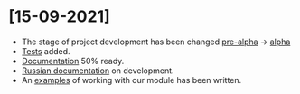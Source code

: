 # [15-09-2021]
- The stage of project development has been changed [pre-alpha](https://en.wikipedia.org/wiki/Software_release_life_cycle#:~:text=Pre-alpha%20refers%20to%20all,types%20of%20pre-alpha%20versions.) -> [alpha](https://en.wikipedia.org/wiki/Software_release_life_cycle#:~:text=alpha%20refers%20to%20all,types%20of%20alpha%20versions.)
- [Tests](https://github.com/Animatea/python-multibar/tree/master/tests) added.
- [Documentation](https://app.gitbook.com/@denys111/s/python-multibar/) 50% ready.
- [Russian documentation](https://github.com/Animatea/python-multibar/tree/master/documentation/ru_RU) on development.
- An [examples](https://github.com/Animatea/python-multibar/tree/master/examples) of working with our module has been written.
